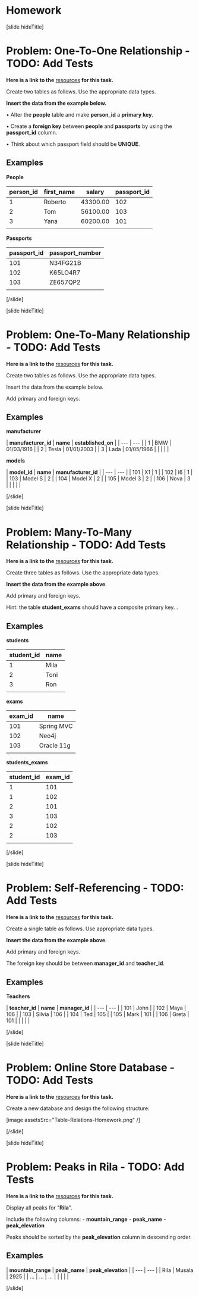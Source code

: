 # Homework

[slide hideTitle]
# Problem: One-To-One Relationship - TODO: Add Tests

**Here is a link to the** [resources](https://videos.softuni.org/resources/java/java-mysql/05.Table-Relations-Geography-Db-Exercise.zip) **for this task.**

Create two tables as follows. Use the appropriate data types.

**Insert the data from the example below.**

•	Alter the **people** table and make **person_id** a **primary key**. 

•	Create a **foreign key** between **people** and **passports** by using the **passport_id** column. 

•	Think about which passport field should be **UNIQUE**.

## Examples

**People**

| **person_id** | **first_name** | **salary** | **passport_id** |
| --- | --- | --- | --- |
| 1   | Roberto | 43300.00 | 102 |
| 2 | Tom | 56100.00 | 103 |
| 3 | Yana | 60200.00 | 101 |
|  |  |  |  |

**Passports**

| **passport_id** | **passport_number** |
| --- | --- |
| 101 | N34FG21B |
| 102 | K65LO4R7 |
| 103 | ZE657QP2 |
|  |  |

[/slide]

[slide hideTitle]
# Problem: One-To-Many Relationship - TODO: Add Tests

**Here is a link to the** [resources](https://videos.softuni.org/resources/java/java-mysql/05.Table-Relations-Geography-Db-Exercise.zip) **for this task.**

Create two tables as follows. Use the appropriate data types.

Insert the data from the example below. 

Add primary and foreign keys.


## Examples

**manufacturer**

| **manufacturer_id** | **name** | **established_on** |
| --- | --- |
| 1   | BMW | 01/03/1916 |
| 2 | Tesla | 01/01/2003 |
| 3 | Lada | 01/05/1966 |
|  |  | |

**models**

| **model_id** | **name** | **manufacturer_id** |
| --- | --- |
| 101 | X1 | 1 |
| 102 | i6 | 1 |
| 103 | Model S | 2 |
| 104 | Model X | 2 |
| 105 | Model 3 | 2 |
| 106 | Nova | 3 |
|  |  |  |

[/slide]

[slide hideTitle]
# Problem: Many-To-Many Relationship - TODO: Add Tests

**Here is a link to the** [resources](https://videos.softuni.org/resources/java/java-mysql/05.Table-Relations-Geography-Db-Exercise.zip) **for this task.**

Create three tables as follows. Use the appropriate data types.

**Insert the data from the example above**.

Add primary and foreign keys.

Hint: the table **student_exams** should have a composite primary key.
.

## Examples

**students**

| **student_id** | **name** |
| --- | --- |
| 1   | Mila |
| 2 | Toni |
| 3 | Ron |
|  |  |

**exams**

| **exam_id** | **name** |
| --- | --- |
| 101 | Spring MVC |
| 102 | Neo4j |
| 103 | Oracle 11g |
|  |  |

**students_exams**

| **student_id** | **exam_id** |
| --- | --- |
| 1 | 101 |
| 1 | 102 |
| 2 | 101 |
| 3 | 103 |
| 2 | 102 |
| 2 | 103 |
|  |  |

[/slide]

[slide hideTitle]
# Problem: Self-Referencing - TODO: Add Tests

**Here is a link to the** [resources](https://videos.softuni.org/resources/java/java-mysql/05.Table-Relations-Geography-Db-Exercise.zip) **for this task.**

Create a single table as follows. Use appropriate data types.

**Insert the data from the example above**.

Add primary and foreign keys. 

The foreign key should be between **manager_id** and **teacher_id**.

## Examples

**Teachers**

| **teacher_id** | **name** | **manager_id** |
| --- | --- |
| 101 | John |
| 102 | Maya | 106 |
| 103 | Silvia | 106 |
| 104 | Ted | 105 |
| 105 | Mark | 101 |
| 106 | Greta | 101 |
|  |  |  |

[/slide]

[slide hideTitle]
# Problem: Online Store Database - TODO: Add Tests

**Here is a link to the** [resources](https://videos.softuni.org/resources/java/java-mysql/05.Table-Relations-Geography-Db-Exercise.zip) **for this task.**

Create a new database and design the following structure:

[image assetsSrc="Table-Relations-Homework.png" /]


[/slide]

[slide hideTitle]
# Problem: Peaks in Rila - TODO: Add Tests

**Here is a link to the** [resources](https://videos.softuni.org/resources/java/java-mysql/05.Table-Relations-Geography-Db-Exercise.zip) **for this task.**

Display all peaks for "**Rila**".

Include the following columns:
    - **mountain_range**
    - **peak_name**
    - **peak_elevation**

Peaks should be sorted by the **peak_elevation** column in descending order.


## Examples
| **mountain_range** | **peak_name** | **peak_elevation** |
| --- | --- |
| Rila | Musala | 2925 |
| … | … | … |
|  |  |  |

[/slide]